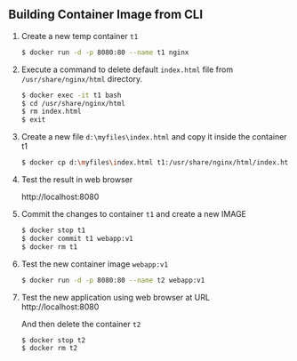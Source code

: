 ## Building Container Image from CLI 

1.  Create a new temp container `t1`

    ```bash
    $ docker run -d -p 8080:80 --name t1 nginx
    ```

2.  Execute a command to delete default `index.html` file from `/usr/share/nginx/html` directory.

    ```bash
    $ docker exec -it t1 bash
    $ cd /usr/share/nginx/html
    $ rm index.html
    $ exit
    ```

3.  Create a new file `d:\myfiles\index.html` and copy it inside the container t1

    ```bash
    $ docker cp d:\myfiles\index.html t1:/usr/share/nginx/html/index.html
    ```

4.  Test the result in web browser

    http://localhost:8080

5.  Commit the changes to container `t1` and create a new IMAGE 

    ```bash
    $ docker stop t1
    $ docker commit t1 webapp:v1
    $ docker rm t1
    ```

6.  Test the new container image `webapp:v1`

    ```bash
    $ docker run -d -p 8080:80 --name t2 webapp:v1
    ```

7.  Test the new application using web browser at URL http://localhost:8080
    
    And then delete the container `t2`

    ```bash
    $ docker stop t2
    $ docker rm t2
    ```